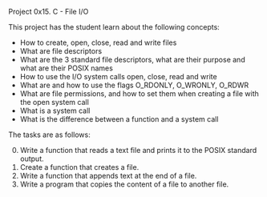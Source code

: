 Project 0x15. C - File I/O

This project has the student learn about the following concepts:

  * How to create, open, close, read and write files
  * What are file descriptors
  * What are the 3 standard file descriptors, what are their purpose and what are their POSIX names
  * How to use the I/O system calls open, close, read and write
  * What are and how to use the flags O_RDONLY, O_WRONLY, O_RDWR
  * What are file permissions, and how to set them when creating a file with the open system call
  * What is a system call
  * What is the difference between a function and a system call

The tasks are as follows:

  0. Write a function that reads a text file and prints it to the POSIX standard output.
  1. Create a function that creates a file.
  2. Write a function that appends text at the end of a file.
  3. Write a program that copies the content of a file to another file.

